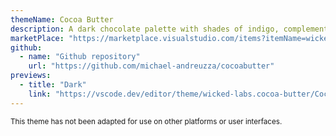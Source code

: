 ```yaml
---
themeName: Cocoa Butter
description: A dark chocolate palette with shades of indigo, complemented by highlights in lilac and pink for syntax highlighting, creating a visually pleasing and functional coding environment
marketPlace: "https://marketplace.visualstudio.com/items?itemName=wicked-labs.cocoa-butter"
github:
  - name: "Github repository"
    url: "https://github.com/michael-andreuzza/cocoabutter"
previews:
  - title: "Dark"
    link: "https://vscode.dev/editor/theme/wicked-labs.cocoa-butter/Cocoa%20Butter"
---
```

<sub>This theme has not been adapted for use on other platforms or user interfaces.</sub>
